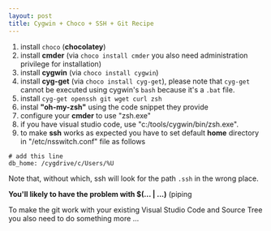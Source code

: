 ```yaml
---
layout: post
title: Cygwin + Choco + SSH + Git Recipe
---
```

1. install `choco` (**chocolatey**)
2. install **cmder** (via `choco install cmder` you also need administration privilege for installation)
3. install **cygwin** (via `choco install cygwin`)
4. install **cyg-get** (via `choco install cyg-get`), please note that `cyg-get` cannot be executed using cygwin's `bash` because it's a `.bat` file.
5. install `cyg-get openssh git wget curl zsh`
6. instal **"oh-my-zsh"** using the code snippet they provide
7. configure your **cmder** to use "zsh.exe"
8. if you have visual studio code, use "c:/tools/cygwin/bin/zsh.exe".
9. to make **ssh** works as expected you have to set default **home** directory in "/etc/nsswitch.conf" file as follows

```
# add this line
db_home: /cygdrive/c/Users/%U
```

Note that, without which, ssh will look for the path `.ssh` in the wrong place.

**You'll likely to have the problem with $(... | ...)** (piping

To make the git work with your existing Visual Studio Code and Source Tree you also need to do something more ... 
